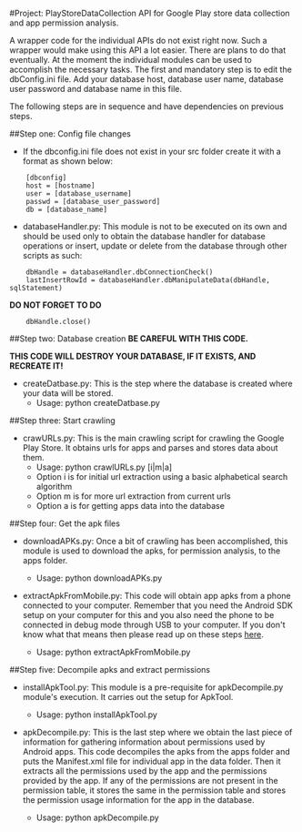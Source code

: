 #Project: PlayStoreDataCollection
API for Google Play store data collection and app permission analysis.

A wrapper code for the individual APIs do not exist right now. Such a wrapper would make using this API a lot easier. There are plans to do that eventually. At the moment the individual modules can be used to accomplish the necessary tasks. The first and mandatory step is to edit the dbConfig.ini file. Add your database host, database user name, database user password and database name in this file.

The following steps are in sequence and have dependencies on previous steps.

##Step one: Config file changes
* If the dbconfig.ini file does not exist in your src folder create it with a format as shown below:
```	
	[dbconfig]
	host = [hostname]
	user = [database_username]
	passwd = [database_user_password]
	db = [database_name]
```

* databaseHandler.py: This module is not to be executed on its own and should be used only to obtain the database handler for database operations or insert, update or delete from the database through other scripts as such:
```
	dbHandle = databaseHandler.dbConnectionCheck()
	lastInsertRowId = databaseHandler.dbManipulateData(dbHandle, sqlStatement)
``` 
**DO NOT FORGET TO DO**
```
	dbHandle.close()
```

##Step two: Database creation
**BE CAREFUL WITH THIS CODE.**

**THIS CODE WILL DESTROY YOUR DATABASE, IF IT EXISTS, AND RECREATE IT!**
* createDatbase.py: This is the step where the database is created where your data will be stored.
	+ Usage: python createDatbase.py

##Step three: Start crawling
* crawURLs.py: This is the main crawling script for crawling the Google Play Store. It obtains urls for apps and parses and stores data about them. 
	+ Usage: python crawlURLs.py [i|m|a]
	+ Option i is for initial url extraction using a basic alphabetical search algorithm 
	+ Option m is for more url extraction from current urls 
	+ Option a is for getting apps data into the database

##Step four: Get the apk files
* downloadAPKs.py: Once a bit of crawling has been accomplished, this module is used to download the apks, for permission analysis, to the apps folder.
	+ Usage: python downloadAPKs.py

* extractApkFromMobile.py: This code will obtain app apks from a phone connected to your computer. Remember that you need the Android SDK setup on your computer for this and you also need the phone to be connected in debug mode through USB to your computer. If you don't know what that means then please read up on these steps [here](http://www.androidauthority.com/about-android-debug-bridge-adb-21510/).
	+ Usage: python extractApkFromMobile.py

##Step five: Decompile apks and extract permissions
* installApkTool.py: This module is a pre-requisite for apkDecompile.py module's execution. It carries out the setup for ApkTool. 
	+ Usage: python installApkTool.py

* apkDecompile.py: This is the last step where we obtain the last piece of information for gathering information about permissions used by Android apps. This code decompiles the apks from the apps folder and puts the Manifest.xml file for individual app in the data folder. Then it extracts all the permissions used by the app and the permissions provided by the app. If any of the permissions are not present in the permission table, it stores the same in the permission table and stores the permission usage information for the app in the database.
	+ Usage: python apkDecompile.py